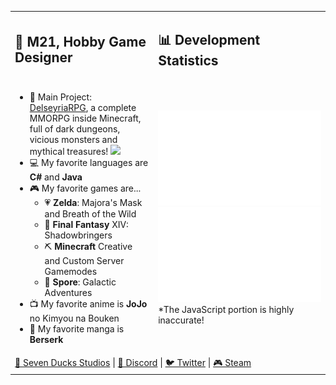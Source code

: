 <table>
  <tr>
    <td>
      <h2>👾 M21, Hobby Game Designer</h2>
    </td>
    <td>
      <h2>📊 Development Statistics</h2>
    </td>
  </tr>
  <tr>
    <td>
      <ul>
        <li>🧪 Main Project:
          <a href="https://seven-ducks.com">DelseyriaRPG</a>, a complete MMORPG inside Minecraft, full of dark dungeons, vicious monsters and mythical treasures!
          <a href="https://seven-ducks.com"><img src="https://seven-ducks.com/assets/images/banner-delseyria.png"/></a> 
        </li>
        <li>💻 My favorite languages are <b>C#</b> and <b>Java</b></li>
        <li>🎮 My favorite games are...
          <ul>
            <li>💗 <b>Zelda</b>: Majora's Mask and Breath of the Wild</li>
            <li>💎 <b>Final Fantasy</b> XIV: Shadowbringers</li>
            <li>⛏ <b>Minecraft</b> Creative and Custom Server Gamemodes</li>
            <li>🌌 <b>Spore</b>: Galactic Adventures</li>
          </ul>
        </li>
        <li>📺 My favorite anime is <b>JoJo</b> no Kimyou na Bouken</li>
        <li>📖 My favorite manga is <b>Berserk</b></li>
      </ul>
    </td>
    <td>
      <img src="https://github.com/Wauzmons/github-stats/blob/master/generated/overview.svg"/>
      <img src="https://github.com/Wauzmons/github-stats/blob/master/generated/languages.svg"/>
      *The JavaScript portion is highly inaccurate!
    </td>
  </tr>
  <tr>
    <td colspan="2">
      <a href="https://www.seven-ducks.com">🦆 Seven Ducks Studios</a> |
      <a href="https://discordapp.com/invite/dhHJp5a">💬 Discord</a> |
      <a href="https://twitter.com/wauzmons">🐦 Twitter</a> |
      <a href="https://steamcommunity.com/id/wauzmons">🎮 Steam</a>
    </td>
  </tr
</table>
